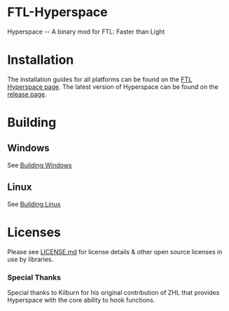 # FTL-Hyperspace
Hyperspace -- A binary mod for FTL: Faster than Light

# Installation
The installation guides for all platforms can be found on the [FTL Hyperspace page](https://ftl-hyperspace.github.io/FTL-Hyperspace/). The latest version of Hyperspace can be found on the [release page](https://github.com/FTL-Hyperspace/FTL-Hyperspace/releases/latest).

# Building
## Windows
See [Building Windows](BUILDING.WINDOWS.md)
## Linux
See [Building Linux](BUILDING.LINUX.md)

# Licenses
Please see [LICENSE.md](LICENSE.md) for license details & other open source licenses in use by libraries.

### Special Thanks
Special thanks to Kilburn for his original contribution of ZHL that provides Hyperspace with the core ability to hook functions.
